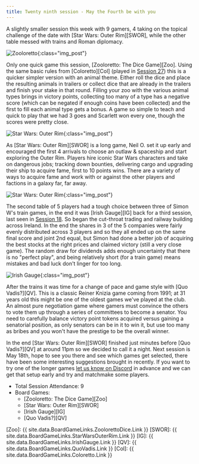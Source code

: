 ```yaml
---
title: Twenty ninth session - May the Fourth be with you
---
```


A slightly smaller session this week with 9 gamers, 4 taking on the topical challenge of the date with [Star Wars: Outer Rim][SWOR], while the other table messed with trains and Roman diplomacy. 

![Zooloretto](/images/posts/2022_05_04/Zooloretto01.jpg "Zooloretto"){:class="img_post"}

Only one quick game this session, [Zooloretto: The Dice Game][Zoo]. Using the same basic rules from [Coloretto][Col] (played in [Session 27][27]) this is a quicker simpler version with an animal theme. Either roll the dice and place the resulting animals in trailers or collect dice that are already in the trailers and finish your stake in that round. Filling your zoo with the various animal types brings in victory points, collecting too many of a type has a negative score (which can be negated if enough coins have been collected) and the first to fill each animal type gets a bonus. A game so simple to teach and quick to play that we had 3 goes and Scarlett won every one, though the scores were pretty close.

![Star Wars: Outer Rim](/images/posts/2022_05_04/StarWarsOuterRim01.jpg "Star Wars: Outer Rim"){:class="img_post"}

As [Star Wars: Outer Rim][SWOR] is a long game, Neil O. set it up early and encouraged the first 4 arrivals to choose an outlaw & spaceship and start exploring the Outer Rim. Players hire iconic Star Wars characters and take on dangerous jobs; tracking down bounties, delivering cargo and upgrading their ship to acquire fame, first to 10 points wins. There are a variety of ways to acquire fame and work with or against the other players and factions in a galaxy far, far away. 

![Star Wars: Outer Rim](/images/posts/2022_05_04/StarWarsOuterRim02.jpg "Star Wars: Outer Rim"){:class="img_post"}

The second table of 5 players had a tough choice between three of Simon W's train games, in the end it was [Irish Gauge][IG] back for a third session, last seen in [Session 18][18]. So began the cut-throat trading and railway building across Ireland. In the end the shares in 3 of the 5 companies were fairly evenly distributed across 3 players and so they all ended up on the same final score and joint 2nd equal, but Simon had done a better job of acquiring the best stocks at the right prices and claimed victory (still a very close game). The random draw for dividends adds enough uncertainty that there is no "perfect play", and being relatively short (for a train game) means mistakes and bad luck don't linger for too long.

![Irish Gauge](/images/posts/2022_05_04/IrishGauge01.jpg "Irish Gauge"){:class="img_post"}

After the trains it was time for a change of pace and game style with [Quo Vadis?][QV]. This is a classic Reiner Knizia game coming from 1991; at 31 years old this might be one of the oldest games we've played at the club. An almost pure negotiation game where gamers must convince the others to vote them up through a series of committees to become a senator. You need to carefully balance victory point tokens acquired versus gaining a senatorial position, as only senators can be in it to win it, but use too many as bribes and you won't have the prestige to be the overall winner.

In the end [Star Wars: Outer Rim][SWOR] finished just minutes before [Quo Vadis?][QV] at around 11pm so we decided to call it a night. Next session is May 18th, hope to see you there and see which games get selected, there have been some interesting suggestions brought in recently. If you want to try one of the longer games [let us know on Discord][Contact] in advance and we can get that setup early and try and matchmake some players.


* Total Session Attendance: 9
* Board Games:
	 * [Zooloretto: The Dice Game][Zoo]
	 * [Star Wars: Outer Rim][SWOR]
	 * [Irish Gauge][IG]
	 * [Quo Vadis?][QV]


[Zoo]: {{ site.data.BoardGameLinks.ZoolorettoDice.Link }}
[SWOR]: {{ site.data.BoardGameLinks.StarWarsOuterRim.Link }}
[IG]: {{ site.data.BoardGameLinks.IrishGauge.Link }}
[QV]: {{ site.data.BoardGameLinks.QuoVadis.Link }}
[Col]: {{ site.data.BoardGameLinks.Coloretto.Link }}

[18]: /2021/11/03/eighteenth-session.html
[27]: /2022/04/06/twentyseventh-session.html

[Contact]: /Contact.html
